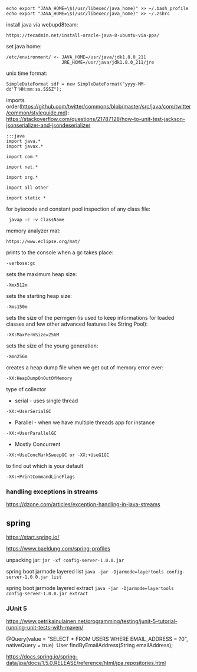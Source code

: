 ```
echo export "JAVA_HOME=\$(/usr/libexec/java_home)" >> ~/.bash_profile
echo export "JAVA_HOME=\$(/usr/libexec/java_home)" >> ~/.zshrc
```

install java via webupd8team:
```
https://tecadmin.net/install-oracle-java-8-ubuntu-via-ppa/
```
set java home:
```
/etc/environment/ <- JAVA_HOME=/usr/java/jdk1.8.0_211
                     JRE_HOME=/usr/java/jdk1.8.0_211/jre
```
unix time format:
```
SimpleDateFormat sdf = new SimpleDateFormat("yyyy-MM-dd'T'HH:mm:ss.SSSZ");
```

imports order(https://github.com/twitter/commons/blob/master/src/java/com/twitter/common/styleguide.md):
https://stackoverflow.com/questions/21787128/how-to-unit-test-jackson-jsonserializer-and-jsondeserializer
```
:::java
import java.*
import javax.*

import com.*

import net.*

import org.*

import all other

import static *
```
for bytecode and constant pool inspection of any class file:
```
 javap -c -v ClassName
```
memory analyzer mat:
```
https://www.eclipse.org/mat/
```
prints to the console when a gc takes place:
```
-verbose:gc
```
sets the maximum heap size:
```
-Xmx512m
```
sets the starting heap size:
```
-Xms150m
```
sets the size of the permgen (is used to keep informations for loaded classes and few other advanced features like String Pool):
```
-XX:MaxPermSize=256M
```
sets the size of the young generation:
```
-Xmn256m
```
creates a heap dump file when we get out of memory error ever:
```
-XX:HeapDumpOnOutOfMemory
```
type of collector
* serial - uses single thread
```
-XX:+UserSerialGC
```
* Parallel - when we have multiple threads app for instance
```
-XX:+UserParallelGC
```
* Mostly Concurrent
```
-XX:+UseConcMarkSweepGC or -XX:+UseG1GC
```
to find out which is your default
```
-XX:+PrintCommandLineFlags
```

### handling exceptions in streams
https://dzone.com/articles/exception-handling-in-java-streams

## spring

https://start.spring.io/

https://www.baeldung.com/spring-profiles

unpacking jar:
```jar -xf config-server-1.0.0.jar```

spring boot jarmode layered list
```java -jar -Djarmode=layertools config-server-1.0.0.jar list```

spring boot jarmode layered extract
```java -jar -Djarmode=layertools config-server-1.0.0.jar extract```

### JUnit 5
https://www.petrikainulainen.net/programming/testing/junit-5-tutorial-running-unit-tests-with-maven/


@Query(value = "SELECT * FROM USERS WHERE EMAIL_ADDRESS = ?0", nativeQuery = true)
 ⁣ ⁣User findByEmailAddress(String emailAddress);

https://docs.spring.io/spring-data/jpa/docs/1.5.0.RELEASE/reference/html/jpa.repositories.html
